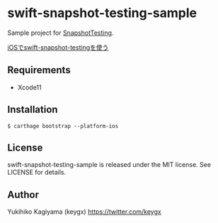 # swift-snapshot-testing-sample

Sample project for [SnapshotTesting](https://github.com/pointfreeco/swift-snapshot-testing).

[iOSでswift-snapshot-testingを使う](https://qiita.com/keygx/items/1d851ad74002d863eadb)

## Requirements

- Xcode11

## Installation

```
$ carthage bootstrap --platform-ios
```

## License

swift-snapshot-testing-sample is released under the MIT license. See LICENSE for details.

## Author

Yukihiko Kagiyama (keygx) <https://twitter.com/keygx>
